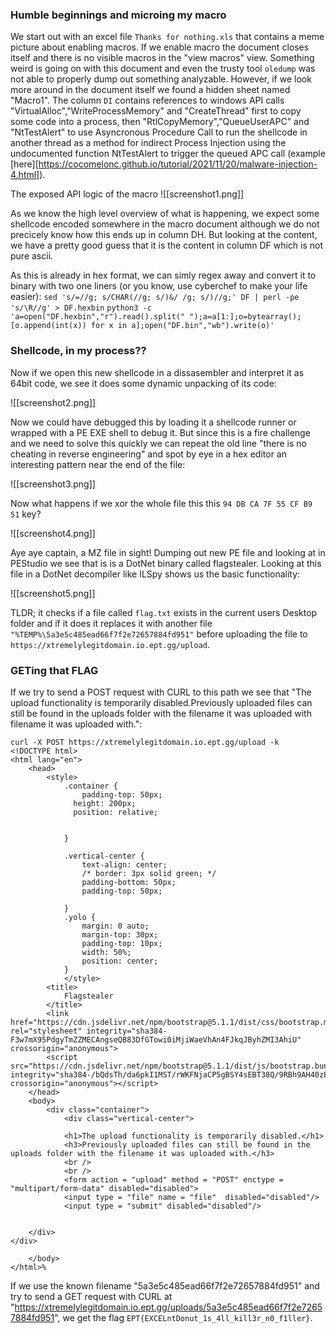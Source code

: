 

### Humble beginnings and microing my macro
We start out with an excel file `Thanks for nothing.xls` that contains a meme picture about enabling macros.
If we enable macro the document closes itself and there is no visible macros in the "view macros" view.
Something weird is going on with this document and even the trusty tool `oledump` was not able to properly dump out something analyzable. However, if we look more around in the document itself we found a hidden sheet named "Macro1". The column `DI` contains references to windows API calls "VirtualAlloc","WriteProcessMemory" and "CreateThread" first to copy some code into a process, then "RtlCopyMemory","QueueUserAPC" and "NtTestAlert" to use Asyncronous Procedure Call to run the shellcode in another thread as a method for indirect Process Injection using the undocumented function NtTestAlert to trigger the queued APC call (example [here][https://cocomelonc.github.io/tutorial/2021/11/20/malware-injection-4.html]).

The exposed API logic of the macro
![[screenshot1.png]]

As we know the high level overview of what is happening, we expect some shellcode encoded somewhere in the macro document although we do not precicely know how this ends up in column DH. But looking at the content, we have a pretty good guess that it is the content in column DF which is not pure ascii.

As this is already in hex format, we can simly regex away and convert it to binary with two one liners (or you know, use cyberchef to make your life easier):
`sed 's/=//g; s/CHAR(//g; s/)&/ /g; s/)//g;' DF | perl -pe 's/\R//g' > DF.hexbin`
`python3 -c 'a=open("DF.hexbin","r").read().split(" ");a=a[1:];o=bytearray();[o.append(int(x)) for x in a];open("DF.bin","wb").write(o)'`

### Shellcode, in my process??

Now if we open this new shellcode in a dissasembler and interpret it as 64bit code, we see it does some dynamic unpacking of its code:

![[screenshot2.png]]

Now we could have debugged this by loading it a shellcode runner or wrapped with a PE EXE shell to debug it.
But since this is a fire challenge and we need to solve this quickly we can repeat the old line "there is no cheating in reverse engineering" and spot by eye in a hex editor an interesting pattern near the end of the file:


![[screenshot3.png]]

Now what happens if we xor the whole file this this `94 DB CA 7F 55 CF B9 51` key?

![[screenshot4.png]]

Aye aye captain, a MZ file in sight! Dumping out new PE file and looking at in PEStudio we see that is is a DotNet binary called flagstealer. Looking at this file in a DotNet decompiler like ILSpy shows us the basic functionality:

![[screenshot5.png]]

TLDR; it checks if a file called `flag.txt` exists in the current users Desktop folder and if it does it replaces it with another file `"%TEMP%\5a3e5c485ead66f7f2e72657884fd951"` before uploading the file to `https://xtremelylegitdomain.io.ept.gg/upload`.

### GETing that FLAG

If we try to send a POST request with CURL to this path we see that "The upload functionality is temporarily disabled.Previously uploaded files can still be found in the uploads folder with the filename it was uploaded with filename it was uploaded with.":
```
curl -X POST https://xtremelylegitdomain.io.ept.gg/upload -k
<!DOCTYPE html>
<html lang="en">
    <head>
        <style>
            .container {
                padding-top: 50px;
              height: 200px;
              position: relative;
              

            }
            
            .vertical-center {
                text-align: center;
                /* border: 3px solid green; */
                padding-bottom: 50px;
                padding-top: 50px;
              
            }
            .yolo {
                margin: 0 auto;
                margin-top: 30px;
                padding-top: 10px;
                width: 50%;
                position: center;
            }
            </style>
        <title>
            Flagstealer
        </title>
        <link href="https://cdn.jsdelivr.net/npm/bootstrap@5.1.1/dist/css/bootstrap.min.css" rel="stylesheet" integrity="sha384-F3w7mX95PdgyTmZZMECAngseQB83DfGTowi0iMjiWaeVhAn4FJkqJByhZMI3AhiU" crossorigin="anonymous">
        <script src="https://cdn.jsdelivr.net/npm/bootstrap@5.1.1/dist/js/bootstrap.bundle.min.js" integrity="sha384-/bQdsTh/da6pkI1MST/rWKFNjaCP5gBSY4sEBT38Q/9RBh9AH40zEOg7Hlq2THRZ" crossorigin="anonymous"></script>
    </head>
    <body>
        <div class="container">
            <div class="vertical-center">
        
            <h1>The upload functionality is temporarily disabled.</h1>
            <h3>Previously uploaded files can still be found in the uploads folder with the filename it was uploaded with.</h3>
            <br />
            <br />
            <form action = "upload" method = "POST" enctype = "multipart/form-data" disabled="disabled">
            <input type = "file" name = "file"  disabled="disabled"/>
            <input type = "submit" disabled="disabled"/>
        

    </div>
</div>

    </body>
</html>%          
```


If we use the known filename "5a3e5c485ead66f7f2e72657884fd951" and try to send a GET request with CURL  at "https://xtremelylegitdomain.io.ept.gg/uploads/5a3e5c485ead66f7f2e72657884fd951", we get the flag `EPT{EXCELntDonut_1s_4ll_kill3r_n0_f1ller}`.

